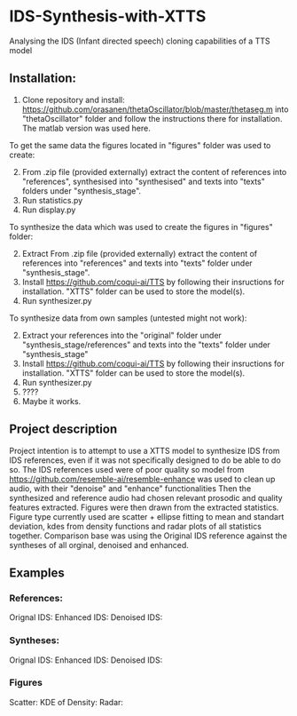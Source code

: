 # IDS-Synthesis-with-XTTS
Analysing the IDS (Infant directed speech) cloning capabilities of a TTS model

## Installation:

1. Clone repository and install: https://github.com/orasanen/thetaOscillator/blob/master/thetaseg.m into "thetaOscillator" folder and follow the instructions there for installation.
   The matlab version was used here.

To get the same data the figures located in "figures" folder was used to create:

2. From .zip file (provided externally) extract the content of references into "references", synthesised into "synthesised" and texts into "texts" folders under "synthesis_stage".
3. Run statistics.py
4. Run display.py

To synthesize the data which was used to create the figures in "figures" folder:

2. Extract From .zip file (provided externally) extract the content of references into "references" and texts into "texts" folder under "synthesis_stage".
3. Install https://github.com/coqui-ai/TTS by following their insructions for installation. "XTTS" folder can be used to store the model(s).
4. Run synthesizer.py

To synthesize data from own samples (untested might not work):

2. Extract your references into the "original" folder under "synthesis_stage/references" and texts into the "texts" folder under "synthesis_stage"
3. Install https://github.com/coqui-ai/TTS by following their insructions for installation. "XTTS" folder can be used to store the model(s).
4. Run synthesizer.py
5. ????
6. Maybe it works.

## Project description

Project intention is to attempt to use a XTTS model to synthesize IDS from IDS references, even if it was not specifically designed to do be able to do so. 
The IDS references used were of poor quality so model from https://github.com/resemble-ai/resemble-enhance was used to clean up audio, with their "denoise" and "enhance" functionalities
Then the synthesized and reference audio had chosen relevant prosodic and quality features extracted. Figures were then drawn from the extracted statistics. Figure type currently used are scatter + ellipse fitting to mean and standart deviation, kdes from density functions and radar plots of all statistics together. Comparison base was using the Original IDS reference against the syntheses of all orginal, denoised and enhanced.

## Examples

### References:

Orignal IDS:
Enhanced IDS:
Denoised IDS:

### Syntheses:

Orignal IDS:
Enhanced IDS:
Denoised IDS:

### Figures

Scatter:
KDE of Density:
Radar:



